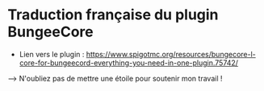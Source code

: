 # Traduction française du plugin BungeeCore

- Lien vers le plugin : https://www.spigotmc.org/resources/bungecore-l-core-for-bungeecord-everything-you-need-in-one-plugin.75742/

--> N'oubliez pas de mettre une étoile pour soutenir mon travail !
